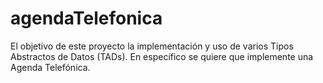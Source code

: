 # agendaTelefonica
El objetivo de este proyecto la implementación y uso de varios Tipos Abstractos de Datos (TADs). En específico se quiere que implemente una Agenda Telefónica.
